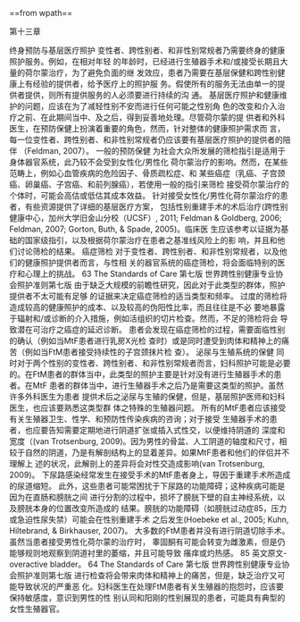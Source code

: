 ==from wpath==

第十三章

 终身预防与基层医疗照护 变性者、跨性别者、和非性别常规者乃需要终身的健康照护服务。例如，在相对年轻 的年龄时，已经进行生殖器手术和/或接受长期且大量的荷尔蒙治疗，为了避免负面的继 发效应，患者乃需要在基层保健和跨性别健康上有经验的提供者，给予医疗上的照护服 务。假使所有的服务无法由单一的提供者提供，则所有提供服务的人必须要进行持续的沟 通。 基层医疗照护和健康维护的问题，应该在为了减轻性别不安而进行任何可能之性别角 色的改变和介入治疗之前、在此期间当中、及之后，得到妥善地处理。尽管荷尔蒙的提 供者和外科医生，在预防保健上扮演着重要的角色，然而，针对整体的健康照护需求而 言，每一位变性者、跨性别者、和非性别常规者仍应该要有基层医疗照护的提供者的陪伴 （Feldman, 2007）。 一般的预防保健 为社会大众所发展的筛检指引是适用于身体器官系统，此乃较不会受到女性化/男性化 荷尔蒙治疗的影响。然而，在某些范畴上，例如心血管疾病的危险因子、骨质疏松症、和 某些癌症（乳癌、子宫颈癌、卵巢癌、子宫癌、和前列腺癌），若使用一般的指引来筛检 接受荷尔蒙治疗的个体时，可能会高估或低估其成本效益。  针对接受女性化/男性化荷尔蒙治疗的患者，有些资源提供了详细的基层医疗方案， 包括性别重建手术的术后治疗(跨性别健康中心，加州大学旧金山分校（UCSF）, 2011;  Feldman & Goldberg, 2006; Feldman, 2007; Gorton, Buth, & Spade, 2005)。临床医 生应该参考以证据为基础的国家级指引，以及根据荷尔蒙治疗在患者之基准线风险上的影 响，并且和他们讨论筛检的结果。  癌症筛检 对于变性者、跨性别者、和非性别常规者，以及他们的健康照护提供者而言，与性相 关的器官系统的癌症筛检，将会面临特别的医疗和心理上的挑战。 63 The Standards of Care 第七版 世界跨性别健康专业协会照护准则第七版 由于缺乏大规模的前瞻性研究，因此对于此类型的群体，照护提供者不太可能有足够 的证据来决定癌症筛检的适当类型和频率。 过度的筛检将造成较高的健康照护的成本、以及较高的伪阳性比率，而且往往是不必 要地暴露于辐射和/或诊断的介入措施，例如活组织的切片检查。然而，不足的筛检将会 导致潜在可治疗之癌症的延迟诊断。 患者会发现在癌症筛检的过程，需要面临性别的确认（例如当MtF患者进行乳房X光检 查时）或是同时遭受到肉体和精神上的痛苦（例如当FtM患者接受持续性的子宫颈抹片检 查）。 泌尿与生殖系统的保健  同时对于两个性别的变性者、跨性别者、和非性别常规者而言，妇科照护可能是必要 的。在FtM患者的群体当中，此类型的照护主要是针对没有进行生殖器手术的患者。在MtF 患者的群体当中，进行生殖器手术之后乃是需要这类型的照护。虽然许多外科医生为患者 提供术后之泌尿与生殖的保健，但是，基层照护医师和妇科医生，也应该要熟悉这类型群 体之特殊的生殖器问题。 所有的MtF患者应该接受有关生殖器卫生、性学、和预防性传染疾病的咨询；对于接受 生殖器手术的患者，也应要告知需要定期地进行阴道扩张或插入式性交，以便维持阴道的 深度和宽度（(van Trotsenburg, 2009)。因为男性的骨盆、人工阴道的轴度和尺寸，相 较于自然的阴道，乃是有解剖结构上的显着差异。如果MtF患者和他们的伴侣并不理解上 述的状况，此解剖上的差异将会对性交造成影响(van Trotsenburg, 2009)。 下尿路感染经常发生在接受手术的MtF患者身上，导因于重建手术所造成的尿道缩短。 此外，这些患者可能常困扰于下尿路的功能障碍；这种疾病可能是因为在直肠和膀胱之间 进行分割的过程中，损坏了膀胱下壁的自主神经系统，以及膀胱本身的位置改变所造成的 结果。膀胱的功能障碍（如膀胱过动症85，压力或急迫性尿失禁）可能会在性别重建手术 之后发生(Hoebeke et al., 2005; Kuhn, Hiltebrand, & Birkhauser, 2007)。 大多数的FtM患者并没有进行阴道切除手术。虽然当患者接受男性化荷尔蒙的治疗时， 睾固酮有可能会转变为雌激素，但是仍能够规则地观察到阴道衬里的萎缩，并且可能导致 瘙痒或灼热感。 85 英文原文- overactive bladder。 64 The Standards of Care 第七版 世界跨性别健康专业协会照护准则第七版 进行检查将会带来肉体和精神上的痛苦，但是，缺乏治疗又可能导致状况的严重恶 化。妇科医生在处理FtM患者有关生殖器的抱怨时，应该要保持敏感度，意识到男性的性 别认同和阳刚的性别展现的患者，可能具有典型的女性生殖器官。